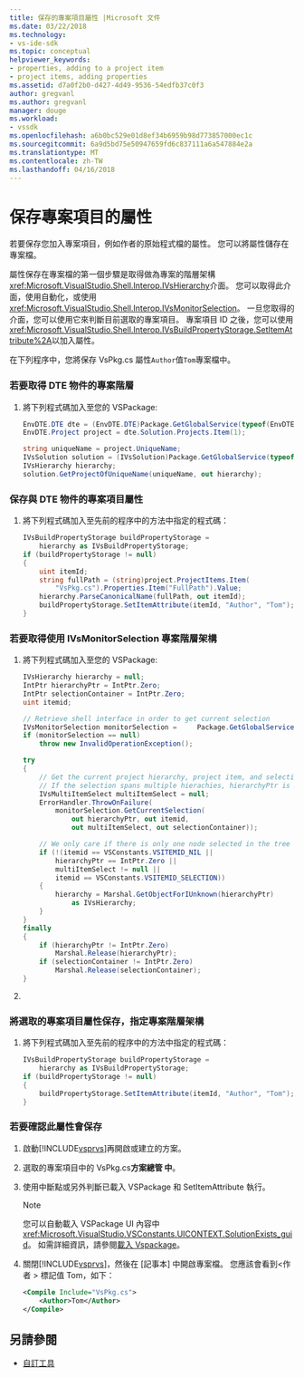 ```yaml
---
title: 保存的專案項目屬性 |Microsoft 文件
ms.date: 03/22/2018
ms.technology:
- vs-ide-sdk
ms.topic: conceptual
helpviewer_keywords:
- properties, adding to a project item
- project items, adding properties
ms.assetid: d7a0f2b0-d427-4d49-9536-54edfb37c0f3
author: gregvanl
ms.author: gregvanl
manager: douge
ms.workload:
- vssdk
ms.openlocfilehash: a6b0bc529e01d8ef34b6959b98d773857000ec1c
ms.sourcegitcommit: 6a9d5bd75e50947659fd6c837111a6a547884e2a
ms.translationtype: MT
ms.contentlocale: zh-TW
ms.lasthandoff: 04/16/2018
---
```

# <a name="persisting-the-property-of-a-project-item"></a>保存專案項目的屬性
若要保存您加入專案項目，例如作者的原始程式檔的屬性。 您可以將屬性儲存在專案檔。

 屬性保存在專案檔的第一個步驟是取得做為專案的階層架構<xref:Microsoft.VisualStudio.Shell.Interop.IVsHierarchy>介面。 您可以取得此介面，使用自動化，或使用<xref:Microsoft.VisualStudio.Shell.Interop.IVsMonitorSelection>。 一旦您取得的介面，您可以使用它來判斷目前選取的專案項目。 專案項目 ID 之後，您可以使用<xref:Microsoft.VisualStudio.Shell.Interop.IVsBuildPropertyStorage.SetItemAttribute%2A>以加入屬性。

 在下列程序中，您將保存 VsPkg.cs 屬性`Author`值`Tom`專案檔中。

### <a name="to-obtain-the-project-hierarchy-with-the-dte-object"></a>若要取得 DTE 物件的專案階層

1.  將下列程式碼加入至您的 VSPackage:

    ```csharp
    EnvDTE.DTE dte = (EnvDTE.DTE)Package.GetGlobalService(typeof(EnvDTE.DTE));
    EnvDTE.Project project = dte.Solution.Projects.Item(1);

    string uniqueName = project.UniqueName;
    IVsSolution solution = (IVsSolution)Package.GetGlobalService(typeof(SVsSolution));
    IVsHierarchy hierarchy;
    solution.GetProjectOfUniqueName(uniqueName, out hierarchy);
    ```

### <a name="to-persist-the-project-item-property-with-the-dte-object"></a>保存與 DTE 物件的專案項目屬性

1.  將下列程式碼加入至先前的程序中的方法中指定的程式碼：

    ```csharp
    IVsBuildPropertyStorage buildPropertyStorage =
        hierarchy as IVsBuildPropertyStorage;
    if (buildPropertyStorage != null)
    {
        uint itemId;
        string fullPath = (string)project.ProjectItems.Item(
            "VsPkg.cs").Properties.Item("FullPath").Value;
        hierarchy.ParseCanonicalName(fullPath, out itemId);
        buildPropertyStorage.SetItemAttribute(itemId, "Author", "Tom");
    }
    ```

### <a name="to-obtain-the-project-hierarchy-using-ivsmonitorselection"></a>若要取得使用 IVsMonitorSelection 專案階層架構

1.  將下列程式碼加入至您的 VSPackage:

    ```csharp
    IVsHierarchy hierarchy = null;
    IntPtr hierarchyPtr = IntPtr.Zero;
    IntPtr selectionContainer = IntPtr.Zero;
    uint itemid;

    // Retrieve shell interface in order to get current selection
    IVsMonitorSelection monitorSelection =     Package.GetGlobalService(typeof(SVsShellMonitorSelection)) as     IVsMonitorSelection;
    if (monitorSelection == null)
        throw new InvalidOperationException();

    try
    {
        // Get the current project hierarchy, project item, and selection container for the current selection
        // If the selection spans multiple hierachies, hierarchyPtr is Zero
        IVsMultiItemSelect multiItemSelect = null;
        ErrorHandler.ThrowOnFailure(
            monitorSelection.GetCurrentSelection(
                out hierarchyPtr, out itemid,
                out multiItemSelect, out selectionContainer));

        // We only care if there is only one node selected in the tree
        if (!(itemid == VSConstants.VSITEMID_NIL ||
            hierarchyPtr == IntPtr.Zero ||
            multiItemSelect != null ||
            itemid == VSConstants.VSITEMID_SELECTION))
        {
            hierarchy = Marshal.GetObjectForIUnknown(hierarchyPtr)
                as IVsHierarchy;
        }
    }
    finally
    {
        if (hierarchyPtr != IntPtr.Zero)
            Marshal.Release(hierarchyPtr);
        if (selectionContainer != IntPtr.Zero)
            Marshal.Release(selectionContainer);
    }
    ```

2.

### <a name="to-persist-the-selected-project-item-property-given-the-project-hierarchy"></a>將選取的專案項目屬性保存，指定專案階層架構

1.  將下列程式碼加入至先前的程序中的方法中指定的程式碼：

    ```csharp
    IVsBuildPropertyStorage buildPropertyStorage =
        hierarchy as IVsBuildPropertyStorage;
    if (buildPropertyStorage != null)
    {
        buildPropertyStorage.SetItemAttribute(itemId, "Author", "Tom");
    }
    ```

### <a name="to-verify-that-the-property-is-persisted"></a>若要確認此屬性會保存

1.  啟動[!INCLUDE[vsprvs](../code-quality/includes/vsprvs_md.md)]再開啟或建立的方案。

2.  選取的專案項目中的 VsPkg.cs**方案總管 中**。

3.  使用中斷點或另外判斷已載入 VSPackage 和 SetItemAttribute 執行。

    > [!NOTE]
    > 您可以自動載入 VSPackage UI 內容中<xref:Microsoft.VisualStudio.VSConstants.UICONTEXT.SolutionExists_guid>。 如需詳細資訊，請參閱[載入 Vspackage](../extensibility/loading-vspackages.md)。

4.  關閉[!INCLUDE[vsprvs](../code-quality/includes/vsprvs_md.md)]，然後在 [記事本] 中開啟專案檔。 您應該會看到\<作者 > 標記值 Tom，如下：

    ```xml
    <Compile Include="VsPkg.cs">
        <Author>Tom</Author>
    </Compile>
    ```

## <a name="see-also"></a>另請參閱

- [自訂工具](../extensibility/internals/custom-tools.md)